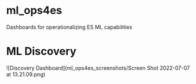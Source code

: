 # ml_ops4es
Dashboards for operationalizing ES ML capabilities


# ML Discovery

![Discovery Dashboard](ml_ops4es_screenshots/Screen Shot 2022-07-07 at 13.21.09.png)

